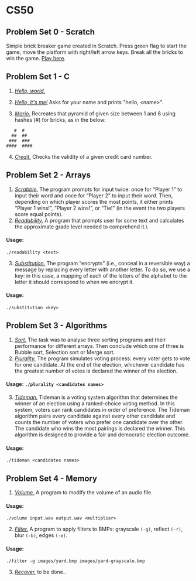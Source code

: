 # CS50

## Problem Set 0 - Scratch

Simple brick breaker game created in Scratch. Press green flag to start the game, move the platform with right/left arrow keys. Break all the bricks to win the game. [Play here](https://scratch.mit.edu/projects/1019545862).

## Problem Set 1 - C

1. [_Hello, world._](/Week_1_C/world/hello.c)

2. [_Hello, it's me!_](/Week_1_C/me/hello.c) Asks for your name and prints "hello, \<name\>".

3. [_Mario._](/Week_1_C/mario-more/mario.c) Recreates that pyramid of given size between 1 and 8 using hashes (#) for bricks, as in the below:

```
   #  #
  ##  ##
 ###  ###
####  ####
```

4. [_Credit._](/Week_1_C/credit/credit.c) Checks the validity of a given credit card number.

## Problem Set 2 - Arrays

1. [_Scrabble._](/Week_2_Arrays/scrabble/scrabble.c) The program prompts for input twice: once for “Player 1” to input their word and once for “Player 2” to input their word. Then, depending on which player scores the most points, it either prints “Player 1 wins!”, “Player 2 wins!”, or “Tie!” (in the event the two players score equal points).
2. [_Readability._](/Week_2_Arrays/readability/readability.c) A program that prompts user for some text and calculates the approximate grade level needed to comprehend it.\

#### Usage:

`./readability <text>`

3. [_Substitution._](/Week_2_Arrays/substitution/substitution.c) The program “encrypts” (i.e., conceal in a reversible way) a message by replacing every letter with another letter. To do so, we use a key: in this case, a mapping of each of the letters of the alphabet to the letter it should correspond to when we encrypt it.

#### Usage:

`./substitution <key>`

## Problem Set 3 - Algorithms

1. [_Sort._](/Week_3_Algorithms/sort/answers.txt) The task was to analyse three sorting programs and their performance for different arrays. Then conclude which one of three is Bubble sort, Selection sort or Merge sort.
2. [_Plurality._](/Week_3_Algorithms/plurality/plurality.c) The program simulates voting process: every voter gets to vote for one candidate. At the end of the election, whichever candidate has the greatest number of votes is declared the winner of the election.

#### Usage: `./plurality <candidates names>`

3. [_Tideman._](/Week_3_Algorithms/tideman/tideman.c) Tideman is a voting system algorithm that determines the winner of an election using a ranked-choice voting method. In this system, voters can rank candidates in order of preference. The Tideman algorithm pairs every candidate against every other candidate and counts the number of voters who prefer one candidate over the other. The candidate who wins the most pairings is declared the winner. This algorithm is designed to provide a fair and democratic election outcome.

#### Usage:

`./tideman <candidates names>`

## Problem Set 4 - Memory

1. [_Volume._](/Week_4_Memory/volume/volume.c) A program to modify the volume of an audio file.

#### Usage:

`./volume input.wav output.wav <multiplier>`

2. [_Filter._](/Week_4_Memory/filter-more/helpers.c) A program to apply filters to BMPs: grayscale `(-g)`, reflect `(-r)`, blur `(-b)`, edges `(-e)`.

#### Usage:

`./filter -g images/yard.bmp images/yard-grayscale.bmp`

3. [_Recover._](/Week_4_Memory/recover/recover.c) to be done..
